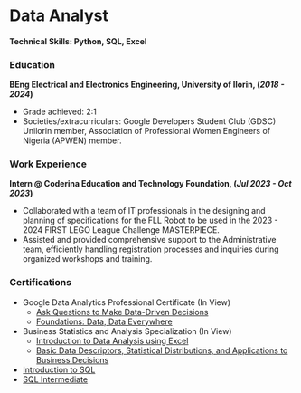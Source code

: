 # Data Analyst

#### Technical Skills: Python, SQL, Excel

### Education
**BEng Electrical and Electronics Engineering, University of Ilorin, (_2018 - 2024_)**
- Grade achieved: 2:1
- Societies/extracurriculars: Google Developers Student Club (GDSC) Unilorin member, Association of Professional Women Engineers of Nigeria (APWEN) member.

### Work Experience
**Intern @ Coderina Education and Technology Foundation, (_Jul 2023 - Oct 2023_)**
- Collaborated with a team of IT professionals in the designing and planning of specifications for the FLL Robot to be used in the 2023 - 2024 FIRST LEGO League Challenge MASTERPIECE.
- Assisted and provided comprehensive support to the Administrative team, efficiently handling registration processes and inquiries during organized workshops and training.

### Certifications
- Google Data Analytics Professional Certificate (In View)
  - [Ask Questions to Make Data-Driven Decisions](https://www.coursera.org/account/accomplishments/verify/5Y7K49AARGW5)
  - [Foundations: Data, Data Everywhere](https://www.coursera.org/account/accomplishments/verify/5Y37RQG84RL3)
- Business Statistics and Analysis Specialization (In View)
  -  [Introduction to Data Analysis using Excel](https://www.coursera.org/verify/JQA49ZDW5EVA)
  -  [Basic Data Descriptors, Statistical Distributions, and Applications to Business Decisions](https://www.coursera.org/account/accomplishments/verify/SWTC9TDD92WP)
- [Introduction to SQL](https://api2.sololearn.com/v2/certificates/CC-OT8VGXBR/image/png)
- [SQL Intermediate](https://api2.sololearn.com/v2/certificates/CC-OQUEC8QW/image/png)
